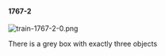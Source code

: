 #### 1767-2
![train-1767-2-0.png](https://github.com/lil-lab/nlvr/raw/master/nlvr/train/images/14/train-1767-2-0.png "train-1767-2-0.png")

There is a  grey box with exactly three objects